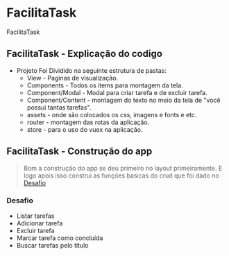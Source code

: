 # FacilitaTask
FacilitaTask

## FacilitaTask - Explicação do codigo

- Projeto Foi Dividido na seguinte estrutura de pastas:
  - View - Paginas de visualização.
  - Components - Todos os items para montagem da tela.
  - Component/Modal - Modal para criar tarefa e de excluir tarefa.
  - Component/Content - montagem do texto no meio da tela de "você possui tantas tarefas".
  - assets - onde são colocados os css, imagens e fonts e etc.
  - router - montagem das rotas da aplicação.
  - store - para o uso do vuex na aplicação.


## FacilitaTask - Construção do app
> Bom a construção do app se deu primeiro no layout primeiramente. E logo apois isso construi as funções basicas do crud que foi dado no
[Desafio](https://github.com/joelpmonteiro/FacilitaTask/edit/main/README.md)

### Desafio
- Listar tarefas
- Adicionar tarefa
- Excluir tarefa
- Marcar tarefa como concluída
- Buscar tarefas pelo título
